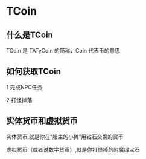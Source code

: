 # TCoin

## 什么是TCoin

TCoin 是 TATyCoin 的简称，Coin 代表币的意思

## 如何获取TCoin

1 完成NPC任务

2 打怪掉落

## 实体货币和虚拟货币

实体货币,就是你在“服主的小摊”用钻石交换的货币

虚拟货币（或者说数字货币）,就是你打怪掉的附魔绿宝石
